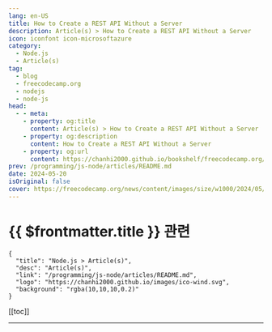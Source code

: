 ```yaml
---
lang: en-US
title: How to Create a REST API Without a Server
description: Article(s) > How to Create a REST API Without a Server
icon: iconfont icon-microsoftazure
category: 
  - Node.js
  - Article(s)
tag: 
  - blog
  - freecodecamp.org
  - nodejs
  - node-js
head:
  - - meta:
    - property: og:title
      content: Article(s) > How to Create a REST API Without a Server
    - property: og:description
      content: How to Create a REST API Without a Server
    - property: og:url
      content: https://chanhi2000.github.io/bookshelf/freecodecamp.org/how-to-create-a-rest-api-without-a-server.html
prev: /programming/js-node/articles/README.md
date: 2024-05-20
isOriginal: false
cover: https://freecodecamp.org/news/content/images/size/w1000/2024/05/cover-4.png
---
```


# {{ $frontmatter.title }} 관련

```component VPCard
{
  "title": "Node.js > Article(s)",
  "desc": "Article(s)",
  "link": "/programming/js-node/articles/README.md",
  "logo": "https://chanhi2000.github.io/images/ico-wind.svg",
  "background": "rgba(10,10,10,0.2)"
}
```

[[toc]]

---

<SiteInfo
  name="How to Create a REST API Without a Server"
  desc="If you're a Front-End developer and want to showcase your skills, it may be a problem if you use GitHub pages or Netlify to show your apps.  Instead, you can create a REST API directly in the browser without the need of any server. With this, you can showcase..."
  url="https://freecodecamp.org/news/how-to-create-a-rest-api-without-a-server/"
  logo="https://cdn.freecodecamp.org/universal/favicons/favicon.ico"
  preview="https://freecodecamp.org/news/content/images/size/w1000/2024/05/cover-4.png"/>

<!-- TODO: 작성 -->

